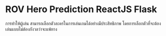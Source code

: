 # ROV Hero Prediction ReactJS Flask
 การทำให้ผู้เล่น สามารถเลือกตัวละครในการเล่นเกมได้อย่างมีประสิทธิภาพ โดยการเลือกตัวที่จะต้องเล่นแบบไม่ต้องกังวลว่าจะแพ้ทาง
